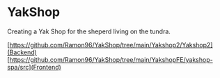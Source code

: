 # YakShop
Creating a Yak Shop for the sheperd living on the tundra.

[https://github.com/Ramon96/YakShop/tree/main/Yakshop2/Yakshop2](Backend)
[https://github.com/Ramon96/YakShop/tree/main/YakshopFE/yakshop-spa/src](Frontend)
